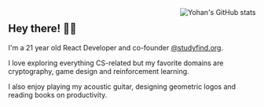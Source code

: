 
<img alt="Yohan's GitHub stats" align="right" src="https://github-readme-stats.vercel.app/api?username=YohanJhaveri&hide_border=true&hide_title=true&show_icons=true&include_all_commits=true">

## Hey there! 👋🏼

I'm a 21 year old React Developer and co-founder [@studyfind.org](https://studyfind.org). 

I love exploring everything CS-related but my favorite domains are cryptography, game design and reinforcement learning.  

I also enjoy playing my acoustic guitar, designing geometric logos and reading books on productivity.
<!--
**YohanJhaveri/YohanJhaveri** is a ✨ _special_ ✨ repository because its `README.md` (this file) appears on your GitHub profile.

Here are some ideas to get you started:

- 🔭 I’m currently working on ...
- 🌱 I’m currently learning ...
- 👯 I’m looking to collaborate on ...
- 🤔 I’m looking for help with ...
- 💬 Ask me about ...
- 📫 How to reach me: ...
- 😄 Pronouns: ...
- ⚡ Fun fact: ...
-->
